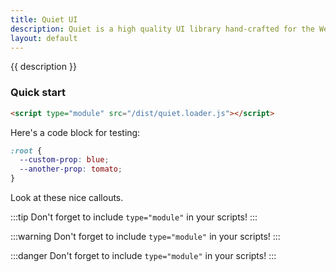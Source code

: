 ```yaml
---
title: Quiet UI
description: Quiet is a high quality UI library hand-crafted for the Web with a focus on accessibility, performance, longevity, and aesthetics.
layout: default
---
```


{{ description }}

### Quick start

```html
<script type="module" src="/dist/quiet.loader.js"></script>
```

Here's a code block for testing:

```css
:root {
  --custom-prop: blue;
  --another-prop: tomato;
}
```

Look at these nice callouts.

:::tip
Don't forget to include `type="module"` in your scripts!
:::

:::warning
Don't forget to include `type="module"` in your scripts!
:::

:::danger
Don't forget to include `type="module"` in your scripts!
:::
